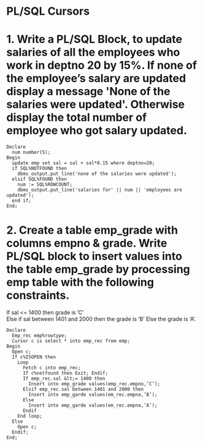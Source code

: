 # PL/SQL Cursors

# 1. Write a PL/SQL Block, to update salaries of all the employees who work in deptno 20 by 15%. If none of the employee’s salary are updated display a message 'None of the salaries were updated'. Otherwise display the total number of employee who got salary updated.
```
Declare
  num number(5);
Begin
  update emp set sal = sal + sal*0.15 where deptno=20;
  if SQL%NOTFOUND then
    dbms_output.put_line('none of the salaries were updated');
  elsif SQL%FOUND then
    num := SQL%ROWCOUNT;
    dbms_output.put_line('salaries for' || num || 'employees are updated');
  end if;
End;
```

# 2. Create a table emp_grade with columns empno &amp; grade. Write PL/SQL block to insert values into the table emp_grade by processing emp table with the following constraints.
If sal &lt;= 1400 then grade is ’C’\
Else if sal between 1401 and 2000 then the grade is ‘B’ Else the grade is ‘A’.

```create table emp_grade(empno number, grade char(1));
Declare 
  Emp_rec emp%rowtype;
  Cursor c is select * into emp_rec from emp;
Begin
  Open c;
  If c%ISOPEN then
    Loop
      Fetch c into emp_rec;
      If c%notfound then Exit; Endif;
      If emp_rec.sal &lt;= 1400 then
        Insert into emp_grade values(emp_rec.empno,’C’);
      Elsif emp_rec.sal between 1401 and 2000 then
        Insert into emp_garde values(em_rec.empno,’B’);
      Else
        Insert into emp_garde values(em_rec.empno,’A’);
      Endif
    End loop;
  Else
    Open c;
  Endif;
End;
```

